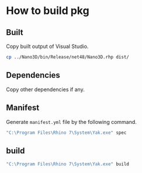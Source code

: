 # How to build pkg

## Built

Copy built output of Visual Studio.

```bash
cp ../Nano3D/bin/Release/net48/Nano3D.rhp dist/
```

## Dependencies

Copy other dependencies if any.

## Manifest

Generate `manifest.yml` file by the following command.

```bash
"C:\Program Files\Rhino 7\System\Yak.exe" spec
```

## build

```bash
"C:\Program Files\Rhino 7\System\Yak.exe" build
```

